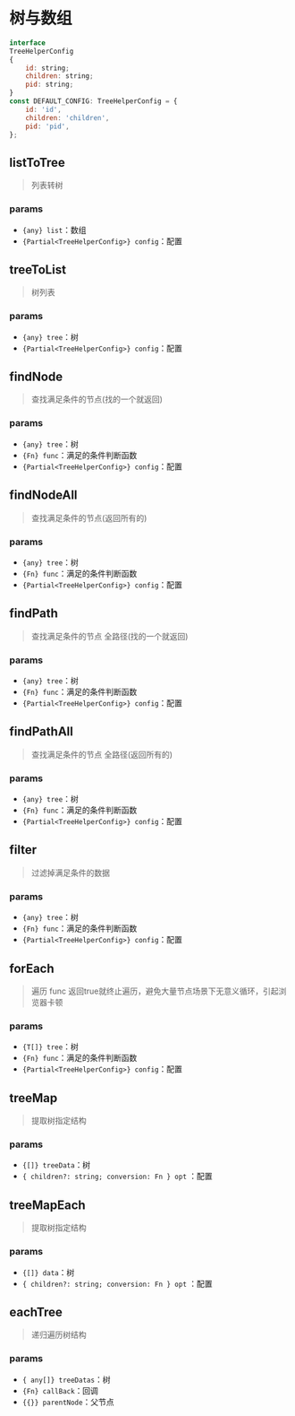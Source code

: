 # 树与数组

```js
interface
TreeHelperConfig
{
    id: string;
    children: string;
    pid: string;
}
const DEFAULT_CONFIG: TreeHelperConfig = {
    id: 'id',
    children: 'children',
    pid: 'pid',
};
```

## listToTree

> 列表转树

### params

- `{any} list`：数组
- `{Partial<TreeHelperConfig>} config`：配置

## treeToList

> 树列表

### params

- `{any} tree`：树
- `{Partial<TreeHelperConfig>} config`：配置

## findNode

> 查找满足条件的节点(找的一个就返回)

### params

- `{any} tree`：树
- `{Fn} func`：满足的条件判断函数
- `{Partial<TreeHelperConfig>} config`：配置

## findNodeAll

> 查找满足条件的节点(返回所有的)

### params

- `{any} tree`：树
- `{Fn} func`：满足的条件判断函数
- `{Partial<TreeHelperConfig>} config`：配置

## findPath

> 查找满足条件的节点 全路径(找的一个就返回)

### params

- `{any} tree`：树
- `{Fn} func`：满足的条件判断函数
- `{Partial<TreeHelperConfig>} config`：配置

## findPathAll

> 查找满足条件的节点 全路径(返回所有的)

### params

- `{any} tree`：树
- `{Fn} func`：满足的条件判断函数
- `{Partial<TreeHelperConfig>} config`：配置

## filter

> 过滤掉满足条件的数据

### params

- `{any} tree`：树
- `{Fn} func`：满足的条件判断函数
- `{Partial<TreeHelperConfig>} config`：配置

## forEach

> 遍历  func 返回true就终止遍历，避免大量节点场景下无意义循环，引起浏览器卡顿

### params

- `{T[]} tree`：树
- `{Fn} func`：满足的条件判断函数
- `{Partial<TreeHelperConfig>} config`：配置

## treeMap

> 提取树指定结构

### params

- `{[]} treeData`：树
- `{ children?: string; conversion: Fn } opt` ：配置

## treeMapEach

> 提取树指定结构

### params

- `{[]} data`：树
- `{ children?: string; conversion: Fn } opt` ：配置

## eachTree

> 递归遍历树结构

### params

- `{ any[]} treeDatas`：树
- `{Fn} callBack`：回调
- `{{}} parentNode`：父节点